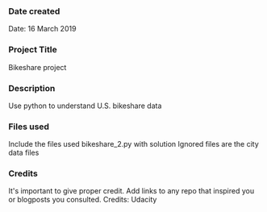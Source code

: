 ### Date created
Date: 16 March 2019

### Project Title
Bikeshare project

### Description
Use python to understand U.S. bikeshare data

### Files used
Include the files used
bikeshare_2.py with solution
Ignored files are the city data files

### Credits
It's important to give proper credit. Add links to any repo that inspired you or blogposts you consulted.
Credits: Udacity
